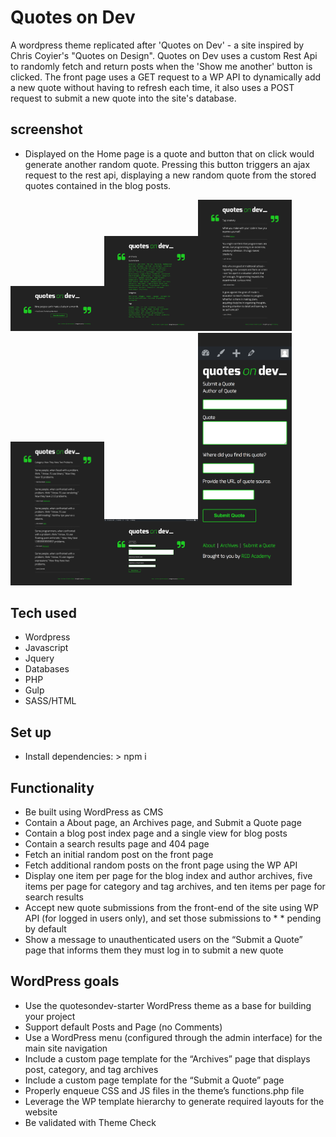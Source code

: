 # Quotes on Dev 

A wordpress theme replicated after 'Quotes on Dev' - a site inspired by Chris Coyier's "Quotes on Design".
Quotes on Dev uses a custom Rest Api to randomly fetch and return posts when the 'Show me another' button
is clicked. The front page uses a GET request to a WP API to dynamically add a new quote without having 
to refresh each time, it also uses a POST request to submit a new quote into the site's database.

## screenshot

* Displayed on the Home page is a quote and button that on click would generate another random quote. Pressing this button triggers an ajax request to the rest api, displaying a new random quote from the stored quotes contained in the blog posts.

<img src="screenshots/quotes1.png" width="150px"><img src="screenshots/quotes2.png" width="150px"><img src="screenshots/quotes3.png" width="150px"><img src="screenshots/quotes4.png" width="150px"><img src="screenshots/quotes5.png" width="150px"><img src="screenshots/quotes6.png" width="150px">

## Tech used

* Wordpress
* Javascript
* Jquery
* Databases
* PHP
* Gulp
* SASS/HTML

## Set up

* Install dependencies: > npm i

## Functionality

* Be built using WordPress as CMS
* Contain a About page, an Archives page, and Submit a Quote page
* Contain a blog post index page and a single view for blog posts
* Contain a search results page and 404 page
* Fetch an initial random post on the front page
* Fetch additional random posts on the front page using the WP API
* Display one item per page for the blog index and author archives, 
  five items per page for category and tag archives, and ten items per page for search results
* Accept new quote submissions from the front-end of the site using WP API (for logged in users only), 
  and set those submissions to * *   pending by default
* Show a message to unauthenticated users on the “Submit a Quote” page that informs them they must log in to submit a new quote

## WordPress goals

* Use the quotesondev-starter WordPress theme as a base for building your project
* Support default Posts and Page (no Comments)
* Use a WordPress menu (configured through the admin interface) for the main site navigation
* Include a custom page template for the “Archives” page that displays post, category, and tag archives
* Include a custom page template for the “Submit a Quote” page
* Properly enqueue CSS and JS files in the theme’s functions.php file
* Leverage the WP template hierarchy to generate required layouts for the website
* Be validated with Theme Check






